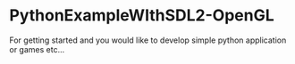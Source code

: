 # PythonExampleWIthSDL2-OpenGL
For getting started and you would like to develop simple python application or games etc...
